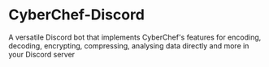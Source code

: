 # CyberChef-Discord
A versatile Discord bot that implements CyberChef's features for encoding, decoding, encrypting, compressing, analysing data directly and more in your Discord server
